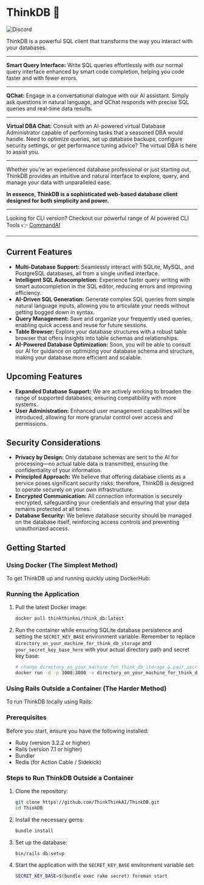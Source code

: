 # ThinkDB 🤔

![Discord](https://img.shields.io/discord/1245952504341200957?style=flat&label=Discord)

ThinkDB is a powerful SQL client that transforms the way you interact with your databases.

---

**Smart Query Interface:** Write SQL queries effortlessly with our normal query interface enhanced by smart code completion, helping you code faster and with fewer errors.

---

**QChat:** Engage in a conversational dialogue with our AI assistant. Simply ask questions in natural language, and QChat responds with precise SQL queries and real-time data results.

---

**Virtual DBA Chat:** Consult with an AI-powered virtual Database Administrator capable of performing tasks that a seasoned DBA would handle. Need to optimize queries, set up database backups, configure security settings, or get performance tuning advice? The virtual DBA is here to assist you.

---

Whether you’re an experienced database professional or just starting out, ThinkDB provides an intuitive and natural interface to explore, query, and manage your data with unparalleled ease.

**In essence, ThinkDB is a sophisticated web-based database client designed for both simplicity and power.**

---
Looking for CLI version? Checkout our powerful range of AI powered CLI Tools 👉 [CommandAI](https://github.com/ThinkThinkAI/CommandAI)

---

## Current Features

- **Multi-Database Support:** Seamlessly interact with SQLite, MySQL, and PostgreSQL databases, all from a single unified interface.
- **Intelligent SQL Autocompletion:** Experience faster query writing with smart autocompletion in the SQL editor, reducing errors and improving efficiency.
- **AI-Driven SQL Generation:** Generate complex SQL queries from simple natural language inputs, allowing you to articulate your needs without getting bogged down in syntax.
- **Query Management:** Save and organize your frequently used queries, enabling quick access and reuse for future sessions.
- **Table Browser:** Explore your database structures with a robust table browser that offers insights into table schemas and relationships.
- **AI-Powered Database Optimization:** Soon, you will be able to consult our AI for guidance on optimizing your database schema and structure, making your database more efficient and scalable.

## Upcoming Features

- **Expanded Database Support:** We are actively working to broaden the range of supported databases, ensuring compatibility with more systems.
- **User Administration:** Enhanced user management capabilities will be introduced, allowing for more granular control over access and permissions.

## Security Considerations

- **Privacy by Design:** Only database schemas are sent to the AI for processing—no actual table data is transmitted, ensuring the confidentiality of your information.
- **Principled Approach:** We believe that offering database clients as a service poses significant security risks; therefore, ThinkDB is designed to operate securely on your own infrastructure.
- **Encrypted Communication:** All connection information is securely encrypted, safeguarding your credentials and ensuring that your data remains protected at all times.
- **Database Security:** We believe database security should be managed on the database itself, reinforcing access controls and preventing unauthorized access.

## Getting Started

### Using Docker (The Simplest Method)

To get ThinkDB up and running quickly using DockerHub:

### Running the Application

1. Pull the latest Docker image:

    ```sh
    docker pull thinkthinkai/think_db:latest
    ```

2. Run the container while ensuring SQLite database persistence and setting the `SECRET_KEY_BASE` environment variable. Remember to replace `directory_on_your_machine_for_think_db_storage` and `your_secret_key_base_here` with your actual directory path and secret key base:

    ```sh
    # change directory_on_your_machine_for_think_db_storage & your_secret_key_base_here
    docker run -d -p 3000:3000 -v directory_on_your_machine_for_think_db_storage:/app/storage -e SECRET_KEY_BASE=your_secret_key_base_here thinkthinkai/think_db:latest
    ```

### Using Rails Outside a Container (The Harder Method)

To run ThinkDB locally using Rails:

### Prerequisites

Before you start, ensure you have the following installed:

- Ruby (version 3.2.2 or higher)
- Rails (version 7.1 or higher)
- Bundler
- Redis (for Action Cable / Sidekick)

### Steps to Run ThinkDB Outside a Container

1. Clone the repository:

    ```bash
    git clone https://github.com/ThinkThinkAI/ThinkDB.git
    cd ThinkDB
    ```

2. Install the necessary gems:

    ```bash
    bundle install
    ```

3. Set up the database:

    ```bash
    bin/rails db:setup
    ```

4. Start the application with the `SECRET_KEY_BASE` environment variable set:

    ```bash
    SECRET_KEY_BASE=$(bundle exec rake secret) foreman start
    ```
